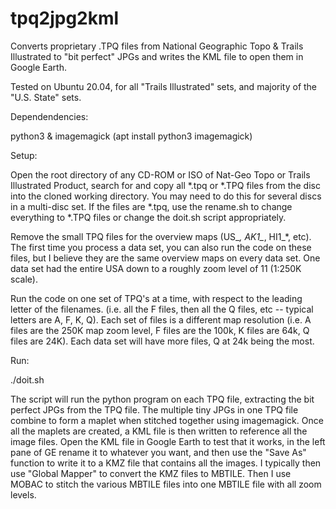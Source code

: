 # tpq2jpg2kml
Converts proprietary .TPQ files from National Geographic Topo & Trails Illustrated to "bit perfect" JPGs and writes the KML file to open them in Google Earth.

Tested on Ubuntu 20.04, for all "Trails Illustrated" sets, and majority of the "U.S. State" sets.

Dependendencies:

python3 & imagemagick  (apt install python3 imagemagick)


Setup:

Open the root directory of any CD-ROM or ISO of Nat-Geo Topo or Trails Illustrated Product, search for and copy all *.tpq or *.TPQ files from the disc into the cloned working directory.  You may need to do this for several discs in a multi-disc set.  If the files are *.tpq, use the rename.sh to change everything to *.TPQ files or change the doit.sh script appropriately.

Remove the small TPQ files for the overview maps (US_*, AK1_*, HI1_*, etc).  The first time you process a data set, you can also run the code on these files, but I believe they are the same overview maps on every data set.  One data set had the entire USA down to a roughly zoom level of 11 (1:250K scale).

Run the code on one set of TPQ's at a time, with respect to the leading letter of the filenames.  (i.e. all the F files, then all the Q files, etc -- typical letters are A, F, K, Q).  Each set of files is a different map resolution (i.e. A files are the 250K map zoom level, F files are the 100k, K files are 64k, Q files are 24K).  Each data set will have more files, Q at 24k being the most.


Run:

./doit.sh


The script will run the python program on each TPQ file, extracting the bit perfect JPGs from the TPQ file.  The multiple tiny JPGs in one TPQ file combine to form a maplet when stitched together using imagemagick.  Once all the maplets are created, a KML file is then written to reference all the image files.  Open the KML file in Google Earth to test that it works, in the left pane of GE rename it to whatever you want, and then use the "Save As" function to write it to a KMZ file that contains all the images.  I typically then use "Global Mapper" to convert the KMZ files to MBTILE.  Then I use MOBAC to stitch the various MBTILE files into one MBTILE file with all zoom levels.

